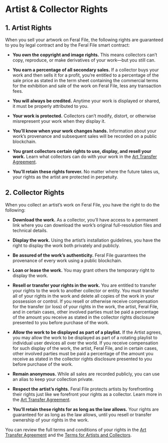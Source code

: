 # Artist & Collector Rights

## 1\. Artist Rights

When you sell your artwork on Feral File, the following rights are guaranteed to you by legal contract and by the Feral File smart contract:

- **You own the copyright and image rights.**
  This means collectors can’t copy, reproduce, or make derivatives of your work—but you still can.

- **You earn a percentage of all secondary sales.**
  If a collector buys your work and then sells it for a profit, you’re entitled to a percentage of the sale price as stated in the term sheet containing the commercial terms for the exhibition and sale of the work on Feral File, less any transaction fees.

- **You will always be credited.**
  Anytime your work is displayed or shared, it must be properly attributed to you.

- **Your work is protected.**
  Collectors can’t modify, distort, or otherwise misrepresent your work when they display it.

- **You’ll know when your work changes hands.**
  Information about your work’s provenance and subsequent sales will be recorded on a public blockchain.

- **You grant collectors certain rights to use, display, and resell your work.**
  Learn what collectors can do with your work in the [Art Transfer Agreement](https://feralfile.com/legal/art-transfer-agreement).

- **You’ll retain these rights forever.**
  No matter where the future takes us, your rights as the artist are protected in perpetuity.

## 2\. Collector Rights

When you collect an artist’s work on Feral File, you have the right to do the following:

- **Download the work.**
  As a collector, you’ll have access to a permanent link where you can download the work’s original full-resolution files and technical details.

- **Display the work.**
  Using the artist’s installation guidelines, you have the right to display the work both privately and publicly.

- **Be assured of the work’s authenticity.**
  Feral File guarantees the provenance of every work using a public blockchain.

- **Loan or lease the work.**
  You may grant others the temporary right to display the work.

- **Resell or transfer your rights in the work.**
  You are entitled to transfer your rights to the work to another collector or entity. You must transfer all of your rights in the work and delete all copies of the work in your possession or control. If you resell or otherwise receive compensation for the transfer (or loss) of your rights in the work, the artist, Feral File, and in certain cases, other involved parties must be paid a percentage of the amount you receive as stated in the collector rights disclosure presented to you before purchase of the work.

- **Allow the work to be displayed as part of a playlist.**
  If the Artist agrees, you may allow the work to be displayed as part of a rotating playlist to individual user devices all over the world. If you receive compensation for such display of the work, the artist, Feral File, and in certain cases, other involved parties must be paid a percentage of the amount you receive as stated in the collector rights disclosure presented to you before purchase of the work.

- **Remain anonymous.**
  While all sales are recorded publicly, you can use an alias to keep your collection private.

- **Respect the artist’s rights.**
  Feral File protects artists by forefronting their rights just like we forefront your rights as a collector. Learn more in the [Art Transfer Agreement](https://feralfile.com/legal/art-transfer-agreement).

- **You’ll retain these rights for as long as the law allows.**
  Your rights are guaranteed for as long as the law allows, until you resell or transfer ownership of your rights in the work.

You can review the full terms and conditions of your rights in the [Art Transfer Agreement](https://feralfile.com/legal/art-transfer-agreement) and the [Terms for Artists and Collectors](https://feralfile.com/legal/terms-artists-and-collectors).
